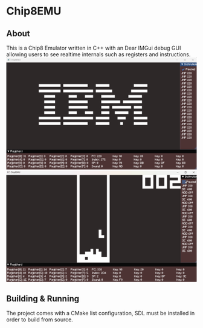# Chip8EMU
## About
This is a Chip8 Emulator written in C++ with an Dear IMGui debug GUI allowing users to see realtime internals such as registers and instructions.
![alt text](.show/IBMTest.png?raw=true)
![alt text](.show/TetrisGif.gif?raw=true)
## Building & Running
The project comes with a CMake list configuration, SDL must be installed in order to build from source.